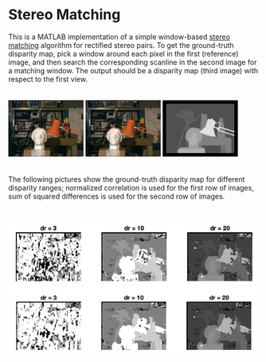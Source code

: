 # Stereo Matching

This is a MATLAB implementation of a simple window-based [stereo matching](https://www.sciencedirect.com/topics/engineering/stereo-matching) algorithm for rectified stereo pairs.
To get the ground-truth disparity map, pick a window around each pixel in the first (reference) image, 
and then search the corresponding scanline 
in the second image for a matching window. 
The output should be a disparity map (third image) with respect to the first view.
<br> <br> <br> 
<img src="data/tsukuba1.png" width="30%" height="30%"/> <img src="data/tsukuba2.png" width="30%" height="30%" /> <img src="data/tsukuba_gt.png" width="30%" height="30%" />
<br> <br> <br> 
The following pictures show the ground-truth disparity map for different disparity ranges; 
normalized correlation is used for the first row of images,
sum of squared differences is used for the second row of images.
<br> <br> <br> 
![disp_nco](data/disparity_range_nco.png ) 
![disp_ssd](data/disparity_range_ssd.png)

